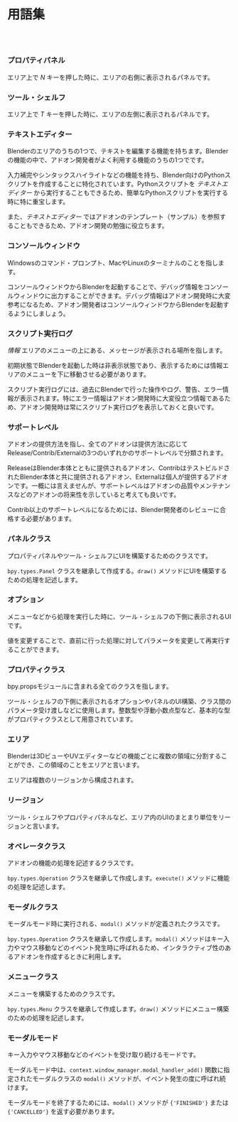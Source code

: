 <div id="sect_title_img_0_0"></div>

<div id="sect_title_text"></div>

# 用語集

<div id="preface"></div>

###### 　


### プロパティパネル

エリア上で *N* キーを押した時に、エリアの右側に表示されるパネルです。

### ツール・シェルフ

エリア上で *T* キーを押した時に、エリアの左側に表示されるパネルです。

### テキストエディター

Blenderのエリアのうちの1つで、テキストを編集する機能を持ちます。Blenderの機能の中で、アドオン開発者がよく利用する機能のうちの1つでです。

入力補完やシンタックスハイライトなどの機能を持ち、Blender向けのPythonスクリプトを作成することに特化されています。Pythonスクリプトを *テキストエディター* から実行することもできるため、簡単なPythonスクリプトを実行する時に特に重宝します。

また、*テキストエディター* ではアドオンのテンプレート（サンプル）を参照することもできるため、アドオン開発の勉強に役立ちます。

### コンソールウィンドウ

Windowsのコマンド・プロンプト、MacやLinuxのターミナルのことを指します。

コンソールウィンドウからBlenderを起動することで、デバッグ情報をコンソールウィンドウに出力することができます。デバッグ情報はアドオン開発時に大変参考になるため、アドオン開発者はコンソールウィンドウからBlenderを起動するようにしましょう。

### スクリプト実行ログ

*情報* エリアのメニューの上にある、メッセージが表示される場所を指します。

初期状態でBlenderを起動した時は非表示状態であり、表示するためには情報エリアのメニューを下に移動させる必要があります。

スクリプト実行ログには、過去にBlenderで行った操作やログ、警告、エラー情報が表示されます。特にエラー情報はアドオン開発時に大変役立つ情報であるため、アドオン開発時は常にスクリプト実行ログを表示しておくと良いです。

### サポートレベル

アドオンの提供方法を指し、全てのアドオンは提供方法に応じてRelease/Contrib/Externalの3つのいずれかのサポートレベルで分類されます。

ReleaseはBlender本体とともに提供されるアドオン、ContribはテストビルドされたBlender本体と共に提供されるアドオン、Externalは個人が提供するアドオンです。一概には言えませんが、サポートレベルはアドオンの品質やメンテナンスなどのアドオンの将来性を示していると考えても良いです。

Contrib以上のサポートレベルになるためには、Blender開発者のレビューに合格する必要があります。

### パネルクラス

プロパティパネルやツール・シェルフにUIを構築するためのクラスです。

```bpy.types.Panel``` クラスを継承して作成する。```draw()``` メソッドにUIを構築するための処理を記述します。

### オプション

メニューなどから処理を実行した時に、ツール・シェルフの下側に表示されるUIです。

値を変更することで、直前に行った処理に対してパラメータを変更して再実行することができます。

### プロパティクラス

bpy.propsモジュールに含まれる全てのクラスを指します。

ツール・シェルフの下側に表示されるオプションやパネルのUI構築、クラス間のパラメータ受け渡しなどに使用します。整数型や浮動小数点型など、基本的な型がプロパティクラスとして用意されています。

### エリア

Blenderは3DビューやUVエディターなどの機能ごとに複数の領域に分割することができ、この領域のことをエリアと言います。

エリアは複数のリージョンから構成されます。

### リージョン

ツール・シェルフやプロパティパネルなど、エリア内のUIのまとまり単位をリージョンと言います。

### オペレータクラス

アドオンの機能の処理を記述するクラスです。

```bpy.types.Operation``` クラスを継承して作成します。```execute()``` メソッドに機能の処理を記述します。


### モーダルクラス

モーダルモード時に実行される、```modal()``` メソッドが定義されたクラスです。

```bpy.types.Operation``` クラスを継承して作成します。```modal()``` メソッドはキー入力やマウス移動などのイベント発生時に呼ばれるため、インタラクティブ性のあるアドオンを作成するときに利用します。


### メニュークラス

メニューを構築するためのクラスです。

```bpy.types.Menu``` クラスを継承して作成します。```draw()``` メソッドにメニュー構築のための処理を記述します。

### モーダルモード

キー入力やマウス移動などのイベントを受け取り続けるモードです。

モーダルモード中は、```context.window_manager.modal_handler_add()``` 関数に指定されたモーダルクラスの ```modal()``` メソッドが、イベント発生の度に呼ばれ続けます。

モーダルモードを終了するためには、```modal()``` メソッドが ```{'FINISHED'}``` または ```{'CANCELLED'}``` を返す必要があります。
